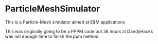 # ParticleMeshSimulator
This is a Particle-Mesh simulator aimed at E&amp;M applications

This was originally going to be a PPPM code but 36 hours at DandyHacks was not enough time to finish the ppm method
